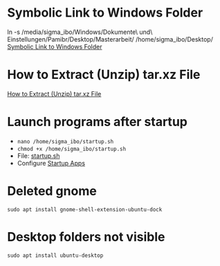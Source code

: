 # Symbolic Link to Windows Folder
ln -s /media/sigma_ibo/Windows/Dokumente\ und\ Einstellungen/Pamibr/Desktop/Masterarbeit/ /home/sigma_ibo/Desktop/  
<a href="https://www.howtogeek.com/287014/how-to-create-and-use-symbolic-links-aka-symlinks-on-linux/" target="_blank">Symbolic Link to Windows Folder</a>

# How to Extract (Unzip) tar.xz File
<a href="https://linuxize.com/post/how-to-extract-unzip-tar-xz-file/" target="_blank">How to Extract (Unzip) tar.xz File</a>

# Launch programs after startup
- `nano /home/sigma_ibo/startup.sh`
- `chmod +x /home/sigma_ibo/startup.sh`
- File: [startup.sh](scripts/startup.sh.txt) 
- Configure [Startup Apps](images/startup/startup_apps.png)

# Deleted gnome
`sudo apt install gnome-shell-extension-ubuntu-dock`

# Desktop folders not visible
`sudo apt install ubuntu-desktop`